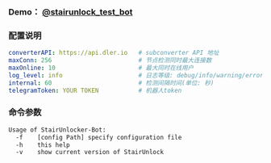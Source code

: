 ### Demo： [@stairunlock_test_bot](https://t.me/stairunlock_test_bot)

### 配置说明

````yaml
converterAPI: https://api.dler.io   # subconverter API 地址
maxConn: 256                        # 节点检测同时最大连接数  
maxOnline: 10                       # 最大同时在线用户 
log_level: info                     # 日志等级: debug/info/warning/error/silent
internal: 60                        # 检测间隔时间(单位: 秒)
telegramToken: YOUR TOKEN           # 机器人token 
````

### 命令参数

````bash
Usage of StairUnlocker-Bot:
  -f	[config Path] specify configuration file
  -h	this help
  -v	show current version of StairUnlock
````
